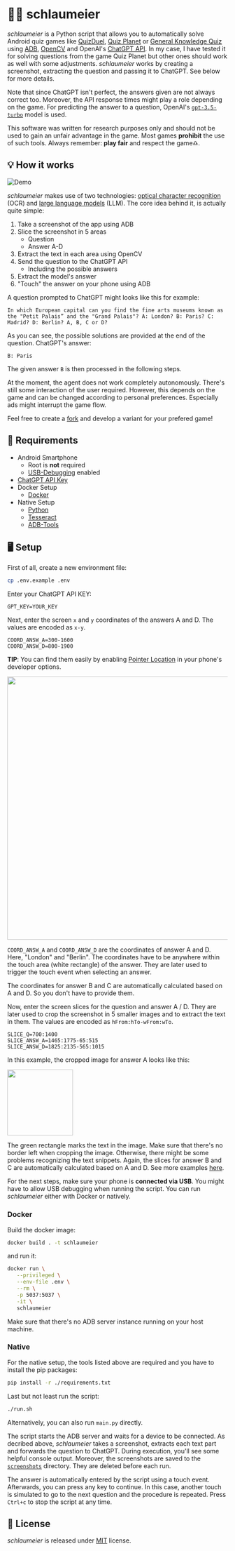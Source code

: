 # 🧙‍♂️ schlaumeier

_schlaumeier_ is a Python script that allows you to automatically solve Android quiz games like [QuizDuel](https://play.google.com/store/apps/details?id=se.maginteractive.quizduel2&hl=en&gl=US), [Quiz Planet](https://play.google.com/store/apps/details?id=com.lotum.quizplanet&hl=en&gl=US) or [General Knowledge Quiz](https://play.google.com/store/apps/details?id=com.timleg.quiz&hl=en&gl=US) using [ADB](https://developer.android.com/studio/command-line/adb), [OpenCV](https://opencv.org/) and OpenAI's [ChatGPT API](https://openai.com/blog/gpt-3-apps). In my case, I have tested it for solving questions from the game Quiz Planet but other ones should work as well with some adjustments. _schlaumeier_ works by creating a screenshot, extracting the question and passing it to ChatGPT. See below for more details.

Note that since ChatGPT isn't perfect, the answers given are not always correct too. Moreover, the API response times might play a role depending on the game. For predicting the answer to a question, OpenAI's [`gpt-3.5-turbo`](https://platform.openai.com/docs/models/gpt-3-5) model is used.

This software was written for research purposes only and should not be used to gain an unfair advantage in the game. Most games **prohibit** the use of such tools. Always remember: **play fair** and respect the game♎.

## 💡 How it works

![Demo](./demo.gif)

_schlaumeier_ makes use of two technologies: [optical character recognition
](https://en.wikipedia.org/wiki/Optical_character_recognition) (OCR) and [large language models](https://blogs.nvidia.com/blog/2023/01/26/what-are-large-language-models-used-for/#:~:text=A%20large%20language%20model%2C%20or,successful%20applications%20of%20transformer%20models.) (LLM). The core idea behind it, is actually quite simple:

1. Take a screenshot of the app using ADB
2. Slice the screenshot in 5 areas
   - Question
   - Answer A-D
3. Extract the text in each area using OpenCV
4. Send the question to the ChatGPT API
   - Including the possible answers
5. Extract the model's answer
6. "Touch" the answer on your phone using ADB

A question prompted to ChatGPT might looks like this for example:

```
In which European capital can you find the fine arts museums known as the "Petit Palais” and the "Grand Palais"? A: London? B: Paris? C: Madrid? D: Berlin? A, B, C or D?
```

As you can see, the possible solutions are provided at the end of the question. ChatGPT's answer:

```
B: Paris
```

The given answer `B` is then processed in the following steps.

At the moment, the agent does not work completely autonomously. There's still some interaction of the user required. However, this depends on the game and can be changed according to personal preferences. Especially ads might interrupt the game flow.

Feel free to create a [fork](https://github.com/larswaechter/schlaumeier/fork) and develop a variant for your prefered game!

## 📝 Requirements

- Android Smartphone
  - Root is **not** required
  - [USB-Debugging](https://developer.android.com/studio/debug/dev-options#Enable-debugging) enabled
- [ChatGPT API Key](https://devopsforu.com/how-to-connect-to-chat-gpt-api/)
- Docker Setup
  - [Docker](https://www.docker.com/)
- Native Setup
  - [Python](https://www.python.org/)
  - [Tesseract](https://github.com/tesseract-ocr/tesseract)
  - [ADB-Tools](https://developer.android.com/studio/command-line/adb)

## 🖥️ Setup

First of all, create a new environment file:

```bash
cp .env.example .env
```

Enter your ChatGPT API KEY:

```
GPT_KEY=YOUR_KEY
```

Next, enter the screen `x` and `y` coordinates of the answers A and D. The values are encoded as `x-y`.

```
COORD_ANSW_A=300-1600
COORD_ANSW_D=800-1900
```

**TIP**: You can find them easily by enabling [Pointer Location](https://developer.android.com/studio/debug/dev-options#input) in your phone's developer options.

<img src="./examples/screen.jpg" height="600">

`COORD_ANSW_A` and `COORD_ANSW_D` are the coordinates of answer A and D. Here, "London" and "Berlin". The coordinates have to be anywhere within the touch area (white rectangle) of the answer. They are later used to trigger the touch event when selecting an answer.

The coordinates for answer B and C are automatically calculated based on A and D. So you don't have to provide them.

Now, enter the screen slices for the question and answer A / D. They are later used to crop the screenshot in 5 smaller images and to extract the text in them. The values are encoded as `hFrom:hTo-wFrom:wTo`.

```
SLICE_Q=700:1400
SLICE_ANSW_A=1465:1775-65:515
SLICE_ANSW_D=1825:2135-565:1015
```

In this example, the cropped image for answer A looks like this:

<img src="./examples/answ_A.jpg" height="150">

The green rectangle marks the text in the image. Make sure that there's no border left when cropping the image. Otherwise, there might be some problems recognizing the text snippets. Again, the slices for answer B and C are automatically calculated based on A and D. See more examples [here](https://github.com/larswaechter/quizmaster/tree/main/examples).

For the next steps, make sure your phone is **connected via USB**. You might have to allow USB debugging when running the script. You can run _schlaumeier_ either with Docker or natively.

### Docker

Build the docker image:

```bash
docker build . -t schlaumeier
```

and run it:

```bash
docker run \
   --privileged \
   --env-file .env \
   --rm \
   -p 5037:5037 \
   -it \
   schlaumeier
```

Make sure that there's no ADB server instance running on your host machine.

### Native

For the native setup, the tools listed above are required and you have to install the pip packages:

```bash
pip install -r ./requirements.txt
```

Last but not least run the script:

```bash
./run.sh
```

Alternatively, you can also run `main.py` directly.

The script starts the ADB server and waits for a device to be connected. As decribed above, _schlaumeier_ takes a screenshot, extracts each text part and forwards the question to ChatGPT. During execution, you'll see some helpful console output. Moreover, the screenshots are saved to the [`screenshots`](https://github.com/larswaechter/schlaumeier/tree/main/screenshots) directory. They are deleted before each run.

The answer is automatically entered by the script using a touch event. Afterwards, you can press any key to continue. In this case, another touch is simulated to go to the next question and the procedure is repeated. Press `Ctrl+c` to stop the script at any time.

## 🔑 License

_schlaumeier_ is released under [MIT](https://github.com/larswaechter/schlaumeier/blob/main/LICENSE) license.
